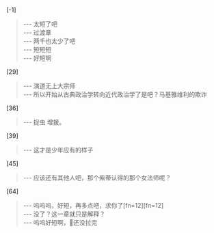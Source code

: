
[-1] 
>--- 太短了吧<br>
>--- 过渡章<br>
>--- 两千也太少了吧<br>
>--- 短短短<br>
>--- 好短啊<br>

[29] 
>--- 演道无上大宗师<br>
>--- 所以开始从古典政治学转向近代政治学了是吧？马基雅维利的欺诈<br>

[36] 
>--- 捉虫 增援。<br>

[39] 
>--- 这才是少年应有的样子<br>

[45] 
>--- 应该还有其他人吧，那个紫蒂认得的那个女法师呢？<br>

[64] 
>--- 呜呜呜，好短，再多点吧，求你了[fn=12][fn=12]<br>
>--- 没了？这一章就只是解释？<br>
>--- 呜呜好短啊，💩还没拉完<br>
